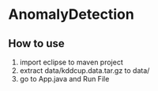 # AnomalyDetection

## How to use
1. import eclipse to maven project
2. extract data/kddcup.data.tar.gz to data/
3. go to App.java and Run File
